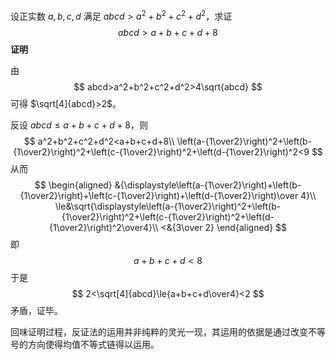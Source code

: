 设正实数 $a,b,c,d$ 满足 $abcd>a^2+b^2+c^2+d^2$，求证
$$
abcd>a+b+c+d+8
$$
**证明**

由
$$
abcd>a^2+b^2+c^2+d^2>4\sqrt{abcd}
$$
可得 $\sqrt[4]{abcd}>2$。

反设 $abcd\le a+b+c+d+8$，则
$$
a^2+b^2+c^2+d^2<a+b+c+d+8\\
\left(a-{1\over2}\right)^2+\left(b-{1\over2}\right)^2+\left(c-{1\over2}\right)^2+\left(d-{1\over2}\right)^2<9
$$
从而
$$
\begin{aligned}
&{\displaystyle\left(a-{1\over2}\right)+\left(b-{1\over2}\right)+\left(c-{1\over2}\right)+\left(d-{1\over2}\right)\over 4}\\
\le&\sqrt{\displaystyle\left(a-{1\over2}\right)^2+\left(b-{1\over2}\right)^2+\left(c-{1\over2}\right)^2+\left(d-{1\over2}\right)^2\over4}\\
<&{3\over 2}
\end{aligned}
$$
即
$$
a+b+c+d<8
$$
于是
$$
2<\sqrt[4]{abcd}\le{a+b+c+d\over4}<2
$$
矛盾，证毕。

回味证明过程，反证法的运用并非纯粹的灵光一现，其运用的依据是通过改变不等号的方向使得均值不等式链得以运用。
